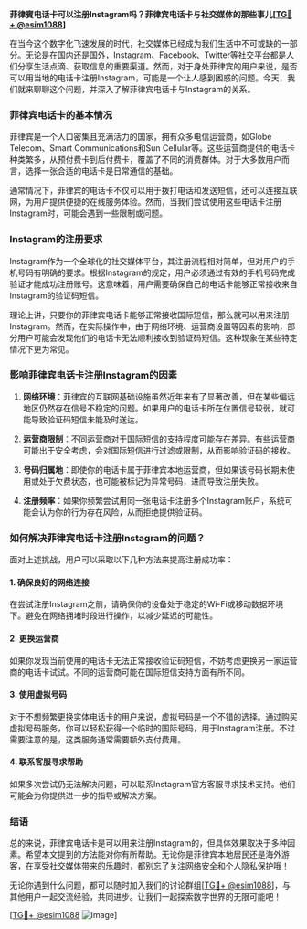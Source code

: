 **菲律賓电话卡可以注册Instagram吗？菲律宾电话卡与社交媒体的那些事儿[[TG💪+ @esim1088](https://t.me/s/esim1088)]**

在当今这个数字化飞速发展的时代，社交媒体已经成为我们生活中不可或缺的一部分。无论是在国内还是国外，Instagram、Facebook、Twitter等社交平台都是人们分享生活点滴、获取信息的重要渠道。然而，对于身处菲律宾的用户来说，是否可以用当地的电话卡注册Instagram，可能是一个让人感到困惑的问题。今天，我们就来聊聊这个问题，并深入了解菲律宾电话卡与Instagram的关系。

### 菲律宾电话卡的基本情况

菲律宾是一个人口密集且充满活力的国家，拥有众多电信运营商，如Globe Telecom、Smart Communications和Sun Cellular等。这些运营商提供的电话卡种类繁多，从预付费卡到后付费卡，覆盖了不同的消费群体。对于大多数用户而言，选择一张合适的电话卡是日常通信的基础。

通常情况下，菲律宾的电话卡不仅可以用于拨打电话和发送短信，还可以连接互联网，为用户提供便捷的在线服务体验。然而，当我们尝试使用这些电话卡注册Instagram时，可能会遇到一些限制或问题。

### Instagram的注册要求

Instagram作为一个全球化的社交媒体平台，其注册流程相对简单，但对用户的手机号码有明确的要求。根据Instagram的规定，用户必须通过有效的手机号码完成验证才能成功注册账号。这意味着，用户需要确保自己的电话卡能够正常接收来自Instagram的验证码短信。

理论上讲，只要你的菲律宾电话卡能够正常接收国际短信，那么就可以用来注册Instagram。然而，在实际操作中，由于网络环境、运营商设置等因素的影响，部分用户可能会发现他们的电话卡无法顺利接收到验证码短信。这种现象在某些特定情况下更为常见。

### 影响菲律宾电话卡注册Instagram的因素

1. **网络环境**：菲律宾的互联网基础设施虽然近年来有了显著改善，但在某些偏远地区仍然存在信号不稳定的问题。如果用户的电话卡所在位置信号较弱，就可能导致验证码短信未能及时送达。
   
2. **运营商限制**：不同运营商对于国际短信的支持程度可能存在差异。有些运营商可能出于安全考虑，会对国际短信进行过滤或限制，从而影响验证码的接收。

3. **号码归属地**：即使你的电话卡属于菲律宾本地运营商，但如果该号码长期未使用或处于欠费状态，也可能被标记为异常号码，进而导致注册失败。

4. **注册频率**：如果你频繁尝试用同一张电话卡注册多个Instagram账户，系统可能会认为你的行为存在风险，从而拒绝提供验证码。

### 如何解决菲律宾电话卡注册Instagram的问题？

面对上述挑战，用户可以采取以下几种方法来提高注册成功率：

#### 1. 确保良好的网络连接
在尝试注册Instagram之前，请确保你的设备处于稳定的Wi-Fi或移动数据环境下。避免在网络拥堵时段进行操作，以减少延迟的可能性。

#### 2. 更换运营商
如果你发现当前使用的电话卡无法正常接收验证码短信，不妨考虑更换另一家运营商的电话卡试试。不同的运营商可能在国际短信支持方面有所不同。

#### 3. 使用虚拟号码
对于不想频繁更换实体电话卡的用户来说，虚拟号码是一个不错的选择。通过购买虚拟号码服务，你可以轻松获得一个临时的国际号码，用于Instagram注册。不过需要注意的是，这类服务通常需要额外支付费用。

#### 4. 联系客服寻求帮助
如果多次尝试仍无法解决问题，可以联系Instagram官方客服寻求技术支持。他们可能会为你提供进一步的指导或解决方案。

### 结语

总的来说，菲律宾电话卡是可以用来注册Instagram的，但具体效果取决于多种因素。希望本文提到的方法能对你有所帮助。无论你是菲律宾本地居民还是海外游客，在享受社交媒体带来的乐趣时，都别忘了关注网络安全和个人隐私保护哦！

无论你遇到什么问题，都可以随时加入我们的讨论群组[[TG💪+ @esim1088](https://t.me/s/esim1088)]，与其他用户一起交流经验，共同进步。让我们一起探索数字世界的无限可能吧！

[[TG💪+ @esim1088](https://t.me/s/esim1088) ![Image](https://i.postimg.cc/4NQfJmqS/Snipaste-2025-05-13-00-14-12.png)]